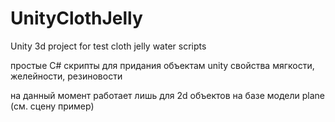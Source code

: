 # UnityClothJelly
Unity 3d project for test cloth jelly water scripts

простые C# скрипты для придания объектам unity свойства мягкости, желейности, резиновости

на данный момент работает лишь для 2d объектов на базе модели plane (см. сцену пример)


